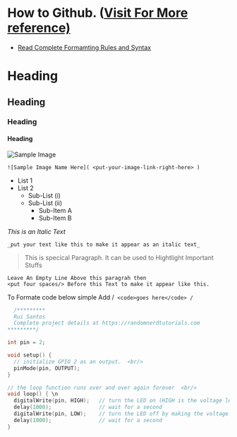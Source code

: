 # How to Github. (<a href="https://docs.github.com/en/github/writing-on-github/getting-started-with-writing-and-formatting-on-github/about-writing-and-formatting-on-github">Visit For More reference)</a>

* <a href="https://github.github.com/gfm/">Read Complete Formamting Rules and Syntax</a>
# Heading
## Heading
### Heading
#### Heading

![Sample Image](https://cdn.analyticsvidhya.com/wp-content/uploads/2020/05/Practical-guide-to-Git-GitHub-for-absolute-beginner.jpg)

    ![Sample Image Name Here]( <put-your-image-link-right-here> )

* List 1
* List 2
  * Sub-List (i)
  * Sub-List (ii)
    * Sub-Item A
    * Sub-Item B

_This is an Italic Text_
   
    _put your text like this to make it appear as an italic text_

> This is specical Paragraph. It can be used to Hightlight Important Stuffs

    Leave An Empty Line Above this paragrah then
    <put four spaces/> Before this Text to make it appear like this.
    
To Formate code below simple Add 
       /```
        <code>goes here</code>
       /```
 
```c++
  /*********
  Rui Santos
  Complete project details at https://randomnerdtutorials.com  
*********/

int pin = 2;  

void setup() {  
  // initialize GPIO 2 as an output.  <br/>
  pinMode(pin, OUTPUT); 
}  

// the loop function runs over and over again forever  <br/>
void loop() { \n
  digitalWrite(pin, HIGH);   // turn the LED on (HIGH is the voltage level)
  delay(1000);               // wait for a second
  digitalWrite(pin, LOW);    // turn the LED off by making the voltage LOW
  delay(1000);               // wait for a second
}
```
     
     
    
